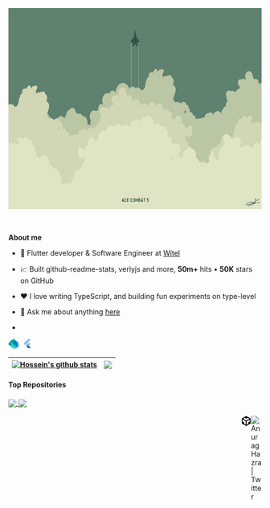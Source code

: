 <p align="center"><img width="1000" height="400" alt="Hello, I'm Hossien Zaki. I do open source!" src="./images/90066.jpg" /></p>

<br />

**About me**

- 💼 Flutter developer & Software Engineer at [Witel](https://witel.ir/)

- 📈 Built github-readme-stats, verlyjs and more, **50m+** hits • **50K** stars on GitHub

- ❤️ I love writing TypeScript, and building fun experiments on type-level

- 💬 Ask me about anything [here](https://github.com/anuraghazra/anuraghazra/issues)
- 
<code><img height="20" alt="Dart" src="https://raw.githubusercontent.com/spidercod/spidercod/main/images/dart-logo-free-transparent-png.png"></code>
<code><img height="20" alt="Flutter" src="https://raw.githubusercontent.com/spidercod/spidercod/main/images/flutter5786.jpg"></code>

| <a href="https://github.com/spidercod/spidercod.git"><img align="center" src="https://github-readme-stats.vercel.app/api?username=anuraghazra&show_icons=true&include_all_commits=true&theme=buefy&hide_border=true" alt="Hossein's github stats" /></a> | <a href="https://github.com/spidercod/spidercod.git"><img align="center" src="https://github-readme-stats.vercel.app/api/top-langs/?username=anuraghazra&layout=compact&theme=buefy&hide_border=true" /></a> |
| -------------------------------------------------------------------------------------------------------------------------------------------------------------------------------------------------------------------------------------------------------- | ------------------------------------------------------------------------------------------------------------------------------------------------------------------------------------------------------------ |

#### Top Repositories

<a href="https://github.com/spidercod/spidercod.git">
  <img align="center" src="https://github-readme-stats.vercel.app/api/pin/?username=anuraghazra&repo=github-readme-stats&theme=buefy" />
</a>
<a href="https://github.com/anuraghazra/anuraghazra.github.io">
  <img align="center" src="https://github-readme-stats.vercel.app/api/pin/?username=anuraghazra&repo=anuraghazra.github.io&theme=buefy" />
</a>

<br />
<br />

<a href="https://twitter.com/anuraghazru">
  <img align="right" alt="Anurag Hazra | Twitter" width="21px" src="https://raw.githubusercontent.com/anuraghazra/anuraghazra/master/assets/twitter.svg" />
</a>
<a href="https://codesandbox.io/u/anuraghazra">
  <img align="right" alt="Anurag Hazra | CodeSandbox" width="20px" src="https://raw.githubusercontent.com/anuraghazra/anuraghazra/master/assets/codesandbox.svg" />
</a>
